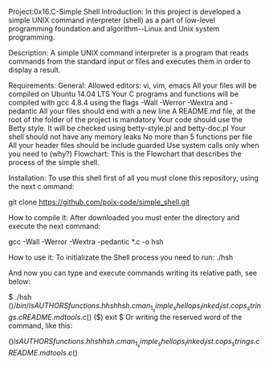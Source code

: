 Project:0x16.C-Simple Shell
Introduction:
In this project is developed a simple UNIX command interpreter (shell) as a part of low-level programming foundation and algorithm--Linux and Unix system programming.

Description:
A simple UNIX command interpreter is a program that reads commands from the standard input or files and executes them in order to display a result.

Requirements:
General:
Allowed editors: vi, vim, emacs
All your files will be compiled on Ubuntu 14.04 LTS
Your C programs and functions will be compiled with gcc 4.8.4 using the flags -Wall -Werror -Wextra and -pedantic
All your files should end with a new line
A README.md file, at the root of the folder of the project is mandatory
Your code should use the Betty style. It will be checked using betty-style.pl and betty-doc.pl
Your shell should not have any memory leaks
No more than 5 functions per file
All your header files should be include guarded
Use system calls only when you need to (why?)
Flowchart:
This is the Flowchart that describes the process of the simple shell.

Installation:
To use this shell first of all you must clone this repository, using the next c ommand:

git clone https://github.com/poix-code/simple_shell.git

How to compile it:
After downloaded you must enter the directory and execute the next command:

gcc -Wall -Werror -Wextra -pedantic *.c -o hsh

How to use it:
To initializate the Shell process you need to run: ./hsh

And now you can type and execute commands writing its relative path, see below:

$ ./hsh
($) /bin/ls
AUTHORS  functions.h  hsh  hsh.c  man_1_simple_shell  ops_linked_list.c  ops_strings.c  README.md  tools.c
($)
($) exit
$
Or writing the reserved word of the command, like this:

($) ls
AUTHORS  functions.h  hsh  hsh.c  man_1_simple_shell  ops_linked_list.c  ops_strings.c  README.md  tools.c
($)
